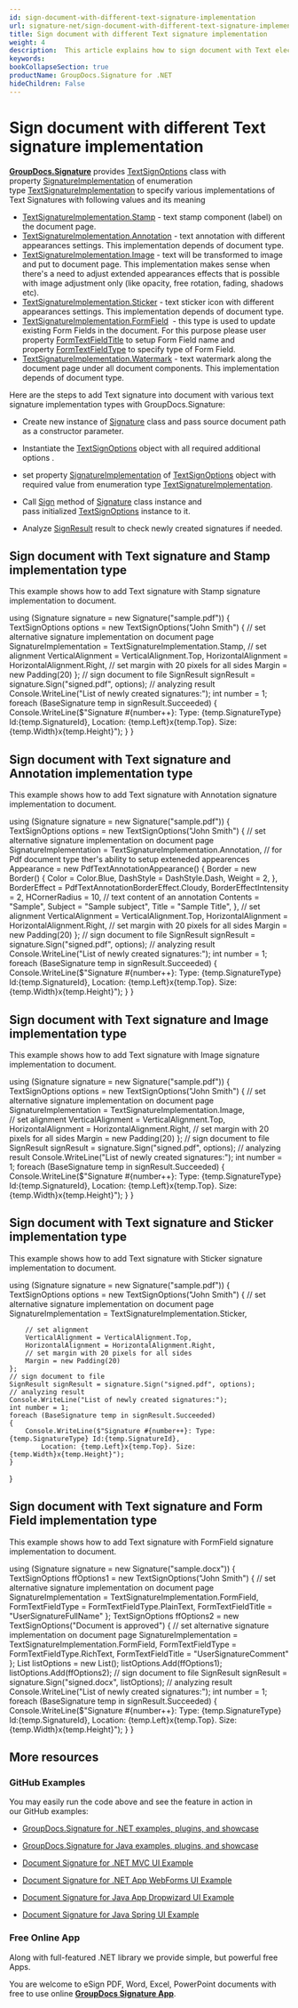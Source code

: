 ```yaml
---
id: sign-document-with-different-text-signature-implementation
url: signature-net/sign-document-with-different-text-signature-implementation
title: Sign document with different Text signature implementation
weight: 4
description:  This article explains how to sign document with Text electronic signatures using extended options with GroupDocs.Signature API.
keywords: 
bookCollapseSection: true
productName: GroupDocs.Signature for .NET
hideChildren: False
---
```


# Sign document with different Text signature implementation

[**GroupDocs.Signature**](https://products.groupdocs.com/signature/net) provides [TextSignOptions](https://apireference-qa.groupdocs.com/signature/net/groupdocs.signature.options/textsignoptions) class with property [SignatureImplementation](https://apireference-qa.groupdocs.com/signature/net/groupdocs.signature.options/textsignoptions/properties/signatureimplementation) of enumeration type [TextSignatureImplementation](https://apireference-qa.groupdocs.com/signature/net/groupdocs.signature.domain/textsignatureimplementation) to specify various implementations of Text Signatures with following values and its meaning

*   [TextSignatureImplementation.Stamp](https://apireference-qa.groupdocs.com/signature/net/groupdocs.signature.domain/textsignatureimplementation) - text stamp component (label) on the document page.
*   [TextSignatureImplementation.Annotation](https://apireference-qa.groupdocs.com/signature/net/groupdocs.signature.domain/textsignatureimplementation) - text annotation with different appearances settings. This implementation depends of document type.
*   [TextSignatureImplementation.Image](https://apireference-qa.groupdocs.com/signature/net/groupdocs.signature.domain/textsignatureimplementation) - text will be transformed to image and put to document page. This implementation makes sense when there's a need to adjust extended appearances effects that is possible with image adjustment only (like opacity, free rotation, fading, shadows etc).
*   [TextSignatureImplementation.Sticker](https://apireference-qa.groupdocs.com/signature/net/groupdocs.signature.domain/textsignatureimplementation) - text sticker icon with different appearances settings. This implementation depends of document type.
*   [TextSignatureImplementation.FormField](https://apireference-qa.groupdocs.com/signature/net/groupdocs.signature.domain/textsignatureimplementation)  - this type is used to update existing Form Fields in the document. For this purpose please user property [FormTextFieldTitle](https://apireference-qa.groupdocs.com/signature/net/groupdocs.signature.options/textsignoptions/properties/formtextfieldtitle) to setup Form Field name and property [FormTextFieldType](https://apireference-qa.groupdocs.com/signature/net/groupdocs.signature.options/textsignoptions/properties/formtextfieldtype) to specify type of Form Field.
*   [TextSignatureImplementation.Watermark](https://apireference-qa.groupdocs.com/signature/net/groupdocs.signature.domain/textsignatureimplementation) - text watermark along the document page under all document components. This implementation depends of document type.

Here are the steps to add Text signature into document with various text signature implementation types with GroupDocs.Signature:

*   Create new instance of [Signature](https://apireference.groupdocs.com/net/signature/groupdocs.signature/signature) class and pass source document path as a constructor parameter.
    
*   Instantiate the [TextSignOptions](https://apireference.groupdocs.com/net/signature/groupdocs.signature.options/textsignoptions) object with all required additional options .
    
*   set property [SignatureImplementation](https://apireference-qa.groupdocs.com/signature/net/groupdocs.signature.options/textsignoptions/properties/signatureimplementation) of [TextSignOptions](https://apireference.groupdocs.com/net/signature/groupdocs.signature.options/textsignoptions) object with required value from enumeration type [TextSignatureImplementation](https://apireference-qa.groupdocs.com/signature/net/groupdocs.signature.domain/textsignatureimplementation).  
    
*   Call [Sign](https://apireference.groupdocs.com/net/signature/groupdocs.signature/signature/methods/sign) method of [Signature](https://apireference.groupdocs.com/net/signature/groupdocs.signature/signature) class instance and pass initialized [TextSignOptions](https://apireference.groupdocs.com/net/signature/groupdocs.signature.options/textsignoptions) instance to it.   
    
*   Analyze [SignResult](https://apireference.groupdocs.com/net/signature/groupdocs.signature.domain/signresult) result to check newly created signatures if needed.

## Sign document with Text signature and Stamp implementation type

This example shows how to add Text signature with Stamp signature implementation to document.

using (Signature signature = new Signature("sample.pdf"))
{
    TextSignOptions options = new TextSignOptions("John Smith")
    {
        // set alternative signature implementation on document page
        SignatureImplementation = TextSignatureImplementation.Stamp,
        // set alignment
        VerticalAlignment = VerticalAlignment.Top,
        HorizontalAlignment = HorizontalAlignment.Right,
        // set margin with 20 pixels for all sides
        Margin = new Padding(20)
    };
    // sign document to file
    SignResult signResult = signature.Sign("signed.pdf", options);
    // analyzing result
    Console.WriteLine("List of newly created signatures:");
    int number = 1;
    foreach (BaseSignature temp in signResult.Succeeded)
    {
        Console.WriteLine($"Signature #{number++}: Type: {temp.SignatureType} Id:{temp.SignatureId}, 
            Location: {temp.Left}x{temp.Top}. Size: {temp.Width}x{temp.Height}");
    }
}

## Sign document with Text signature and Annotation implementation type

This example shows how to add Text signature with Annotation signature implementation to document.

using (Signature signature = new Signature("sample.pdf"))
{
    TextSignOptions options = new TextSignOptions("John Smith")
    {
        // set alternative signature implementation on document page
        SignatureImplementation = TextSignatureImplementation.Annotation,
        // for Pdf document type ther's ability to setup exteneded appearences
        Appearance = new PdfTextAnnotationAppearance()
        {
            Border = new Border()
            {
                Color = Color.Blue,
                DashStyle = DashStyle.Dash,
                Weight = 2,
            },
            BorderEffect = PdfTextAnnotationBorderEffect.Cloudy,
            BorderEffectIntensity = 2,
            HCornerRadius = 10,
            // text content of an annotation
            Contents = "Sample",
            Subject = "Sample subject",
            Title = "Sample Title",
        },
        // set alignment
        VerticalAlignment = VerticalAlignment.Top,
        HorizontalAlignment = HorizontalAlignment.Right,
        // set margin with 20 pixels for all sides
        Margin = new Padding(20)
    };
    // sign document to file
    SignResult signResult = signature.Sign("signed.pdf", options);
    // analyzing result
    Console.WriteLine("List of newly created signatures:");
    int number = 1;
    foreach (BaseSignature temp in signResult.Succeeded)
    {
        Console.WriteLine($"Signature #{number++}: Type: {temp.SignatureType} Id:{temp.SignatureId}, 
            Location: {temp.Left}x{temp.Top}. Size: {temp.Width}x{temp.Height}");
    }
}

## Sign document with Text signature and Image implementation type

This example shows how to add Text signature with Image signature implementation to document.

using (Signature signature = new Signature("sample.pdf"))
{
    TextSignOptions options = new TextSignOptions("John Smith")
    {
        // set alternative signature implementation on document page
        SignatureImplementation = TextSignatureImplementation.Image,        
        // set alignment
        VerticalAlignment = VerticalAlignment.Top,
        HorizontalAlignment = HorizontalAlignment.Right,
        // set margin with 20 pixels for all sides
        Margin = new Padding(20)
    };
    // sign document to file
    SignResult signResult = signature.Sign("signed.pdf", options);
    // analyzing result
    Console.WriteLine("List of newly created signatures:");
    int number = 1;
    foreach (BaseSignature temp in signResult.Succeeded)
    {
        Console.WriteLine($"Signature #{number++}: Type: {temp.SignatureType} Id:{temp.SignatureId}, 
            Location: {temp.Left}x{temp.Top}. Size: {temp.Width}x{temp.Height}");
    }
}

## Sign document with Text signature and Sticker implementation type

This example shows how to add Text signature with Sticker signature implementation to document.

using (Signature signature = new Signature("sample.pdf"))
{
    TextSignOptions options = new TextSignOptions("John Smith")
    {
        // set alternative signature implementation on document page
        SignatureImplementation = TextSignatureImplementation.Sticker,
        
        // set alignment
        VerticalAlignment = VerticalAlignment.Top,
        HorizontalAlignment = HorizontalAlignment.Right,
        // set margin with 20 pixels for all sides
        Margin = new Padding(20)
    };
    // sign document to file
    SignResult signResult = signature.Sign("signed.pdf", options);
    // analyzing result
    Console.WriteLine("List of newly created signatures:");
    int number = 1;
    foreach (BaseSignature temp in signResult.Succeeded)
    {
        Console.WriteLine($"Signature #{number++}: Type: {temp.SignatureType} Id:{temp.SignatureId}, 
            Location: {temp.Left}x{temp.Top}. Size: {temp.Width}x{temp.Height}");
    }
}

## Sign document with Text signature and Form Field implementation type

This example shows how to add Text signature with FormField signature implementation to document.

using (Signature signature = new Signature("sample.docx"))
{
    TextSignOptions ffOptions1 = new TextSignOptions("John Smith")
    {
        // set alternative signature implementation on document page
        SignatureImplementation = TextSignatureImplementation.FormField,
        FormTextFieldType = FormTextFieldType.PlainText,
        FormTextFieldTitle = "UserSignatureFullName"
    };
    TextSignOptions ffOptions2 = new TextSignOptions("Document is approved")
    {
        // set alternative signature implementation on document page
        SignatureImplementation = TextSignatureImplementation.FormField,
        FormTextFieldType = FormTextFieldType.RichText,
        FormTextFieldTitle = "UserSignatureComment"
    };
    List<SignOptions> listOptions = new List<SignOptions>();
    listOptions.Add(ffOptions1);
    listOptions.Add(ffOptions2);
    // sign document to file
    SignResult signResult = signature.Sign("signed.docx", listOptions);
    // analyzing result
    Console.WriteLine("List of newly created signatures:");
    int number = 1;
    foreach (BaseSignature temp in signResult.Succeeded)
    {
        Console.WriteLine($"Signature #{number++}: Type: {temp.SignatureType} Id:{temp.SignatureId}, 
            Location: {temp.Left}x{temp.Top}. Size: {temp.Width}x{temp.Height}");
    }
}

## More resources

### GitHub Examples 

You may easily run the code above and see the feature in action in our GitHub examples:

*   [GroupDocs.Signature for .NET examples, plugins, and showcase](https://github.com/groupdocs-signature/GroupDocs.Signature-for-.NET)
    
*   [GroupDocs.Signature for Java examples, plugins, and showcase](https://github.com/groupdocs-signature/GroupDocs.Signature-for-Java)
    
*   [Document Signature for .NET MVC UI Example](https://github.com/groupdocs-signature/GroupDocs.Signature-for-.NET-MVC) 
    
*   [Document Signature for .NET App WebForms UI Example](https://github.com/groupdocs-signature/GroupDocs.Signature-for-.NET-WebForms)
    
*   [Document Signature for Java App Dropwizard UI Example](https://github.com/groupdocs-signature/GroupDocs.Signature-for-Java-Dropwizard)
    
*   [Document Signature for Java Spring UI Example](https://github.com/groupdocs-signature/GroupDocs.Signature-for-Java-Spring)
    

### Free Online App 

Along with full-featured .NET library we provide simple, but powerful free Apps.

You are welcome to eSign PDF, Word, Excel, PowerPoint documents with free to use online **[GroupDocs Signature App](https://products.groupdocs.app/signature)**.
